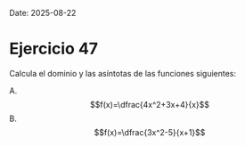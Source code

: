 Date: 2025-08-22

# Ejercicio 47


Calcula el dominio y las asíntotas de las funciones siguientes:

A.  $$f(x)=\dfrac{4x^2+3x+4}{x}$$
B.  $$f(x)=\dfrac{3x^2-5}{x+1}$$
